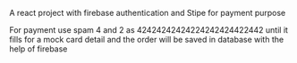 A react project with firebase authentication and Stipe for payment purpose

For payment use spam 4 and 2 as 42424242424224242424422442 until it fills for a mock card detail and the order will be saved in database with the help of firebase
